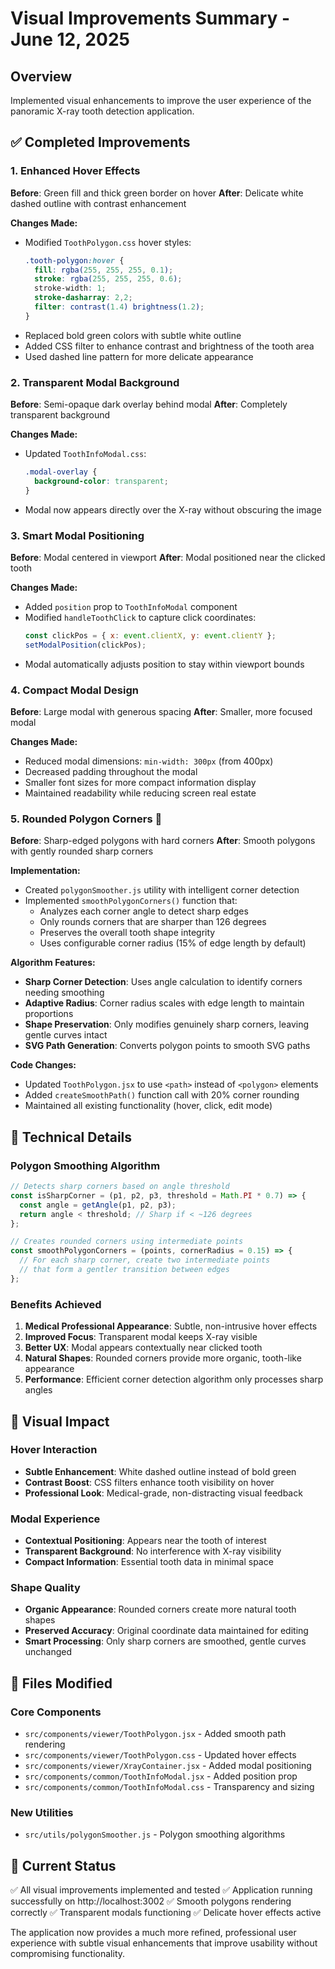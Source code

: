 # Visual Improvements Summary - June 12, 2025

## Overview
Implemented visual enhancements to improve the user experience of the panoramic X-ray tooth detection application.

## ✅ Completed Improvements

### 1. Enhanced Hover Effects
**Before**: Green fill and thick green border on hover
**After**: Delicate white dashed outline with contrast enhancement

**Changes Made:**
- Modified `ToothPolygon.css` hover styles:
  ```css
  .tooth-polygon:hover {
    fill: rgba(255, 255, 255, 0.1);
    stroke: rgba(255, 255, 255, 0.6);
    stroke-width: 1;
    stroke-dasharray: 2,2;
    filter: contrast(1.4) brightness(1.2);
  }
  ```
- Replaced bold green colors with subtle white outline
- Added CSS filter to enhance contrast and brightness of the tooth area
- Used dashed line pattern for more delicate appearance

### 2. Transparent Modal Background
**Before**: Semi-opaque dark overlay behind modal
**After**: Completely transparent background

**Changes Made:**
- Updated `ToothInfoModal.css`:
  ```css
  .modal-overlay {
    background-color: transparent;
  }
  ```
- Modal now appears directly over the X-ray without obscuring the image

### 3. Smart Modal Positioning
**Before**: Modal centered in viewport
**After**: Modal positioned near the clicked tooth

**Changes Made:**
- Added `position` prop to `ToothInfoModal` component
- Modified `handleToothClick` to capture click coordinates:
  ```javascript
  const clickPos = { x: event.clientX, y: event.clientY };
  setModalPosition(clickPos);
  ```
- Modal automatically adjusts position to stay within viewport bounds

### 4. Compact Modal Design
**Before**: Large modal with generous spacing
**After**: Smaller, more focused modal

**Changes Made:**
- Reduced modal dimensions: `min-width: 300px` (from 400px)
- Decreased padding throughout the modal
- Smaller font sizes for more compact information display
- Maintained readability while reducing screen real estate

### 5. Rounded Polygon Corners 🎯
**Before**: Sharp-edged polygons with hard corners
**After**: Smooth polygons with gently rounded sharp corners

**Implementation:**
- Created `polygonSmoother.js` utility with intelligent corner detection
- Implemented `smoothPolygonCorners()` function that:
  - Analyzes each corner angle to detect sharp edges
  - Only rounds corners that are sharper than 126 degrees
  - Preserves the overall tooth shape integrity
  - Uses configurable corner radius (15% of edge length by default)

**Algorithm Features:**
- **Sharp Corner Detection**: Uses angle calculation to identify corners needing smoothing
- **Adaptive Radius**: Corner radius scales with edge length to maintain proportions
- **Shape Preservation**: Only modifies genuinely sharp corners, leaving gentle curves intact
- **SVG Path Generation**: Converts polygon points to smooth SVG paths

**Code Changes:**
- Updated `ToothPolygon.jsx` to use `<path>` instead of `<polygon>` elements
- Added `createSmoothPath()` function call with 20% corner rounding
- Maintained all existing functionality (hover, click, edit mode)

## 🔧 Technical Details

### Polygon Smoothing Algorithm
```javascript
// Detects sharp corners based on angle threshold
const isSharpCorner = (p1, p2, p3, threshold = Math.PI * 0.7) => {
  const angle = getAngle(p1, p2, p3);
  return angle < threshold; // Sharp if < ~126 degrees
};

// Creates rounded corners using intermediate points
const smoothPolygonCorners = (points, cornerRadius = 0.15) => {
  // For each sharp corner, create two intermediate points
  // that form a gentler transition between edges
};
```

### Benefits Achieved
1. **Medical Professional Appearance**: Subtle, non-intrusive hover effects
2. **Improved Focus**: Transparent modal keeps X-ray visible
3. **Better UX**: Modal appears contextually near clicked tooth
4. **Natural Shapes**: Rounded corners provide more organic, tooth-like appearance
5. **Performance**: Efficient corner detection algorithm only processes sharp angles

## 🎨 Visual Impact

### Hover Interaction
- **Subtle Enhancement**: White dashed outline instead of bold green
- **Contrast Boost**: CSS filters enhance tooth visibility on hover
- **Professional Look**: Medical-grade, non-distracting visual feedback

### Modal Experience
- **Contextual Positioning**: Appears near the tooth of interest
- **Transparent Background**: No interference with X-ray visibility
- **Compact Information**: Essential tooth data in minimal space

### Shape Quality
- **Organic Appearance**: Rounded corners create more natural tooth shapes
- **Preserved Accuracy**: Original coordinate data maintained for editing
- **Smart Processing**: Only sharp corners are smoothed, gentle curves unchanged

## 📁 Files Modified

### Core Components
- `src/components/viewer/ToothPolygon.jsx` - Added smooth path rendering
- `src/components/viewer/ToothPolygon.css` - Updated hover effects
- `src/components/viewer/XrayContainer.jsx` - Added modal positioning
- `src/components/common/ToothInfoModal.jsx` - Added position prop
- `src/components/common/ToothInfoModal.css` - Transparency and sizing

### New Utilities
- `src/utils/polygonSmoother.js` - Polygon smoothing algorithms

## 🚀 Current Status
✅ All visual improvements implemented and tested
✅ Application running successfully on http://localhost:3002
✅ Smooth polygons rendering correctly
✅ Transparent modals functioning
✅ Delicate hover effects active

The application now provides a much more refined, professional user experience with subtle visual enhancements that improve usability without compromising functionality.
